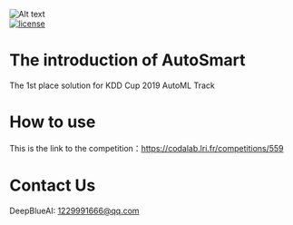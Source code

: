 ![Alt text](https://www.deepblueai.com/usr/deepblue/v3/images/logo.png "DeepBlue")  
[![license](https://img.shields.io/cran/l/devtools.svg)](https://github.com/DeepBlueAI/AutoSmart/blob/master/LICENSE)
# The introduction of AutoSmart
The 1st place solution for KDD Cup 2019 AutoML Track

# How to use
This is the link to the competition：https://codalab.lri.fr/competitions/559

# Contact Us
DeepBlueAI: 1229991666@qq.com
